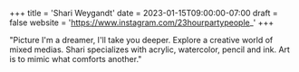 +++
title = 'Shari Weygandt'
date = 2023-01-15T09:00:00-07:00
draft = false
website = 'https://www.instagram.com/23hourpartypeople_'
+++

"Picture I'm a dreamer, I'll take you deeper. Explore a creative world of mixed medias. Shari specializes with acrylic, watercolor, pencil and ink. Art is to mimic what comforts another."